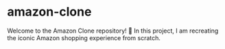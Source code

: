 # amazon-clone
Welcome to the Amazon Clone repository! 🚀 In this project, I am recreating the iconic Amazon shopping experience from scratch.
